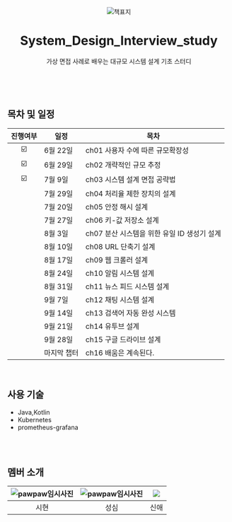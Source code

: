 <div align="center">

![책표지](https://github.com/alpapago/System_Design_Interview_study/assets/117890994/c235e3b4-bf02-4ef2-a861-33543fab578e)


# System_Design_Interview_study

가상 면접 사례로 배우는 대규모 시스템 설계 기초 스터디
</br>
</br>
</div>


</br>

<br>

## 목차 및 일정
|진행여부|일정|목차|
|:-:|-------|----------------|
|☑️|6월 22일|ch01 사용자 수에 따른 규모확장성 |
|☑️|6월 29일|ch02 개략적인 규모 추정|
|☑️|7월 9일|ch03 시스템 설계 면접 공략법|
||7월 29일|ch04 처리율 제한 장치의 설계|
||7월 20일|ch05 안정 해시 설계|
||7월 27일|ch06 키-값 저장소 설계|
||8월 3일|ch07 분산 시스템을 위한 유일 ID 생성기 설계|
||8월 10일|ch08 URL 단축기 설계|
||8월 17일|ch09 웹 크롤러 설계|
||8월 24일|ch10 알림 시스템 설계|
||8월 31일|ch11 뉴스 피드 시스템 설계|
||9월 7일|ch12 채팅 시스템 설계|
||9월 14일|ch13 검색어 자동 완성 시스템|
||9월 21일|ch14 유투브 설계|
||9월 28일|ch15 구글 드라이브 설계|
||마지막 챕터|ch16 배움은 계속된다.|

</br>

## 사용 기술

- Java,Kotlin
- Kubernetes
- prometheus-grafana


</br>
</br>

## 멤버 소개


|![pawpaw임시사진](https://github.com/alpapago/System_Design_Interview_study/assets/117890994/b66b4354-bb2f-40d2-8d65-11b517d51b19/?width=100px)|![pawpaw임시사진](https://github.com/alpapago/System_Design_Interview_study/assets/117890994/b66b4354-bb2f-40d2-8d65-11b517d51b19/?width=100px) |[![](https://github.com/alpapago.png?width=200px)](https://github.com/alpapago) | 
|:---:|:---:|:---:|
| 시현 | 성심 | 신애 |
